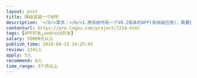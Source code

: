 ```yaml
---                
layout: post       
title: 降级安装一个APP           
description: '</br>需求：</br>1.原系统内有一个V0.2版本的APP(系统级应用)，需要将V0.1版本APP安装并能正常使用。系统版本为安卓4.22，SOC为MT6572.</br>可能需要ROOT系统</br>ro.mediatek.version.release=ALPS.JB3.MP.V1</br>ro.mediatek.platform=MT6572</br>ro.mediatek.chip_ver=S01</br>ro.mediatek.version.branch=ALPS.JB3.MP</br>ro.mediatek.version.sdk=1</br>'     
contenturl: https://pro.lagou.com/project/7214.html      
tags: [APP开发,android开发]            
salary: 50000元以上          
publish_time: 2018-04-11 14:25:43         
review: 2341人                   
apply: 5人                   
recommend: 0人                   
time_range: 3个月以上              
---                 
```

